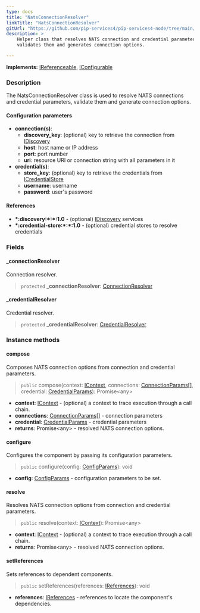 ```yaml
---
type: docs
title: "NatsConnectionResolver"
linkTitle: "NatsConnectionResolver"
gitUrl: "https://github.com/pip-services4/pip-services4-node/tree/main/pip-services4-nats-node"
description: >
    Helper class that resolves NATS connection and credential parameters, 
    validates them and generates connection options.

---
```


**Implements:** [IReferenceable](../../../components/refer/ireferenceable), [IConfigurable](../../../components/config/iconfigurable)

### Description

The NatsConnectionResolver class is used to resolve NATS connections and credential parameters, validate them and generate connection options.

#### Configuration parameters

- **connection(s)**:
    - **discovery_key**: (optional) key to retrieve the connection from [IDiscovery](../../../config/connect/idiscovery)
    - **host**: host name or IP address
    - **port**: port number
    - **uri**: resource URI or connection string with all parameters in it
- **credential(s)**:
    - **store_key**: (optional) key to retrieve the credentials from [ICredentialStore](../../../config/auth/icredential_store)
    - **username**: username
    - **password**: user's password

#### References

- **\*:discovery:\*:\*:1.0** - (optional) [IDiscovery](../../../config/connect/idiscovery) services
- **\*:credential-store:\*:\*:1.0** - (optional) credential stores to resolve credentials



### Fields

<span class="hide-title-link">

#### _connectionResolver
Connection resolver.
> `protected` **_connectionResolver**: [ConnectionResolver](../../../config/connect/connection_resolver)

#### _credentialResolver
Credential resolver.
> `protected` **_credentialResolver**: [CredentialResolver](../../../config/auth/credential_resolver)

</span>


### Instance methods

#### compose
Composes NATS connection options from connection and credential parameters.

> `public` compose(context: [IContext](../../../components/context/icontext), connections: [ConnectionParams[]](../../../config/connect/connection_params), credential: [CredentialParams](../../../config/auth/credential_params)): Promise\<any\>

- **context**: [IContext](../../../components/context/icontext) - (optional) a context to trace execution through a call chain.
- **connections**: [ConnectionParams[]](../../../config/connect/connection_params) - connection parameters
- **credential**: [CredentialParams](../../../config/auth/credential_params) - credential parameters
- **returns**: Promise\<any\> - resolved NATS connection options.


#### configure
Configures the component by passing its configuration parameters.

> `public` configure(config: [ConfigParams](../../../components/config/config_params)): void

- **config**: [ConfigParams](../../../components/config/config_params) - configuration parameters to be set.


#### resolve
Resolves NATS connection options from connection and credential parameters.

> `public` resolve(context: [IContext](../../../components/context/icontext)): Promise\<any\>

- **context**: [IContext](../../../components/context/icontext) - (optional) a context to trace execution through a call chain.
- **returns**: Promise\<any\> - resolved NATS connection options.


#### setReferences
Sets references to dependent components.

> `public` setReferences(references: [IReferences](../../../components/refer/ireferences)): void

- **references**: [IReferences](../../../components/refer/ireferences) - references to locate the component's dependencies.
